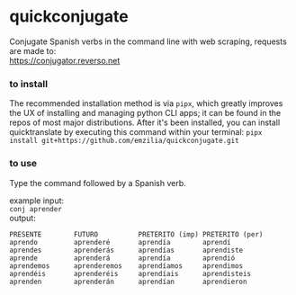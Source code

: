 # quickconjugate
Conjugate Spanish verbs in the command line with web scraping, requests are made to:    
<https://conjugator.reverso.net>

### to install
The recommended installation method is via ```pipx```, which greatly improves the UX of installing and managing python CLI apps; it can be found in the repos of most major distributions. After it's been installed, you can install quicktranslate by executing this command within your terminal:
```pipx install git+https://github.com/emzilia/quickconjugate.git```

### to use
Type the command followed by a Spanish verb.

example input:    
```conj aprender```    
output:
```
PRESENTE        FUTURO          PRETÉRITO (imp) PRETÉRITO (per)
aprendo         aprenderé       aprendía        aprendí
aprendes        aprenderás      aprendías       aprendiste
aprende         aprenderá       aprendía        aprendió
aprendemos      aprenderemos    aprendíamos     aprendimos
aprendéis       aprenderéis     aprendíais      aprendisteis
aprenden        aprenderán      aprendían       aprendieron
```
